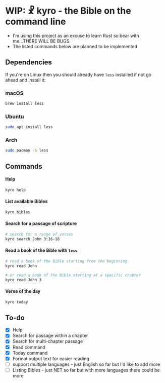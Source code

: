 # WIP: ☧ kyro - the Bible on the command line

- I'm using this project as an excuse to learn Rust so bear with me...THERE WILL BE BUGS.
- The listed commands below are planned to be implemented


## Dependencies
If you're on Linux then you should already have `less` installed if not go ahead and install it:

### macOS
```sh
brew install less
```
### Ubuntu
```sh
sudo apt install less
```
### Arch
```sh
sudo pacman -S less
```

## Commands

####  Help

```sh
kyro help
```

####  List available Bibles

```sh
kyro bibles
```

#### Search for a passage of scripture

```sh
# search for a range of verses
kyro search John 3:16-18
```

#### Read a book of the Bible with `less`
```sh
# read a book of the Bible starting from the beginning
kyro read John

# or read a book of the Bible starting at a specific chapter
kyro read John 3
```

#### Verse of the day

```sh
kyro today
```

## To-do
- [x] Help
- [x] Search for passage within a chapter
- [x] Search for multi-chapter passage
- [x] Read command
- [x] Today command
- [x] Format output text for easier reading
- [ ] support multiple languages - just English so far but I'd like to add more
- [ ] Listing Bibles - just NET so far but with more languages there could be more
